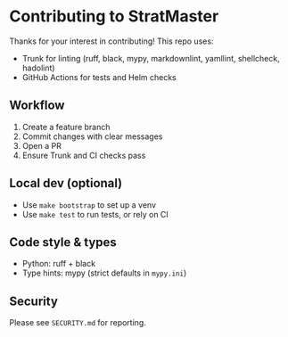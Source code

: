 # Contributing to StratMaster

Thanks for your interest in contributing! This repo uses:

- Trunk for linting (ruff, black, mypy, markdownlint, yamllint, shellcheck, hadolint)
- GitHub Actions for tests and Helm checks

## Workflow

1. Create a feature branch
2. Commit changes with clear messages
3. Open a PR
4. Ensure Trunk and CI checks pass

## Local dev (optional)

- Use `make bootstrap` to set up a venv
- Use `make test` to run tests, or rely on CI

## Code style & types

- Python: ruff + black
- Type hints: mypy (strict defaults in `mypy.ini`)

## Security

Please see `SECURITY.md` for reporting.
